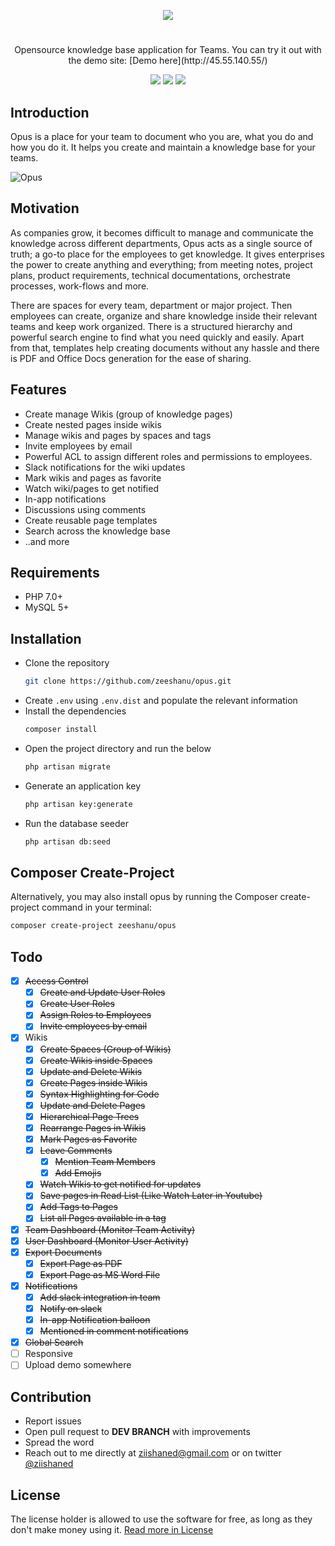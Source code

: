 <p align="center">
<a href="http://i.imgur.com/AfFX7vQ.png"><img src="http://i.imgur.com/AfFX7vQ.png"/></a>
</p>

#

<p align="center">
Opensource knowledge base application for Teams. You can try it out with the demo site: [Demo here](http://45.55.140.55/)
</p>

<p align="center">
<a href="https://travis-ci.org/zeeshanu/opus"><img src="https://travis-ci.org/zeeshanu/opus.svg?branch=master"/></a>
<a href="https://github.com/zeeshanu/opus"><img src="https://img.shields.io/github/release/zeeshanu/opus.svg" /></a>
<a href="https://packagist.org/packages/zeeshanu/opus"><img src="https://poser.pugx.org/zeeshanu/opus/downloads"/></a>
</p>

## Introduction

Opus is a place for your team to document who you are, what you do and how you do it. It helps you create and maintain a knowledge base for your teams.

![Opus](http://i.imgur.com/WZvXEXY.png)

## Motivation
As companies grow, it becomes difficult to manage and communicate the knowledge across different departments, Opus acts as a single source of truth; a go-to place for the employees to get knowledge. It gives enterprises the power to create anything and everything; from meeting notes, project plans, product requirements, technical documentations, orchestrate processes, work-flows and more. 

There are spaces for every team, department or major project. Then employees can create, organize and share knowledge inside their relevant teams and keep work organized. There is a structured hierarchy and powerful search engine to find what you need quickly and easily. Apart from that, templates help creating documents without any hassle and there is PDF and Office Docs generation for the ease of sharing.

## Features

* Create manage Wikis (group of knowledge pages)
* Create nested pages inside wikis
* Manage wikis and pages by spaces and tags
* Invite employees by email
* Powerful ACL to assign different roles and permissions to employees.
* Slack notifications for the wiki updates
* Mark wikis and pages as favorite
* Watch wiki/pages to get notified
* In-app notifications
* Discussions using comments
* Create reusable page templates
* Search across the knowledge base
* ..and more

## Requirements

* PHP 7.0+
* MySQL 5+

## Installation

- Clone the repository
  ```bash
  git clone https://github.com/zeeshanu/opus.git
  ```
- Create `.env` using `.env.dist` and populate the relevant information
- Install the dependencies
  ```bash
  composer install
  ```
- Open the project directory and run the below
  ```bash
  php artisan migrate
  ``` 
- Generate an application key
  ```bash
  php artisan key:generate
  ```
- Run the database seeder
  ```bash
  php artisan db:seed
  ```

## Composer Create-Project
Alternatively, you may also install opus by running the Composer create-project command in your terminal:
```bash
composer create-project zeeshanu/opus
```

## Todo

- [x] ~~Access Control~~
  - [x] ~~Create and Update User Roles~~ 
  - [x] ~~Create User Roles~~
  - [x] ~~Assign Roles to Employees~~
  - [x] ~~Invite employees by email~~
- [x] Wikis
  - [x] ~~Create Spaces (Group of Wikis)~~ 
  - [x] ~~Create Wikis inside Spaces~~
  - [x] ~~Update and Delete Wikis~~
  - [x] ~~Create Pages inside Wikis~~
  - [x] ~~Syntax Highlighting for Code~~
  - [x] ~~Update and Delete Pages~~
  - [x] ~~Hierarchical Page Trees~~
  - [x] ~~Rearrange Pages in Wikis~~
  - [x] ~~Mark Pages as Favorite~~
  - [x] ~~Leave Comments~~
    - [x] ~~Mention Team Members~~
    - [x] ~~Add Emojis~~
  - [x] ~~Watch Wikis to get notified for updates~~
  - [x] ~~Save pages in Read List (Like Watch Later in Youtube)~~
  - [x] ~~Add Tags to Pages~~
  - [x] ~~List all Pages available in a tag~~
- [x] ~~Team Dashboard (Monitor Team Activity)~~
- [x] ~~User Dashboard (Monitor User Activity)~~
- [x] ~~Export Documents~~
    - [x] ~~Export Page as PDF~~
    - [x] ~~Export Page as MS Word File~~
- [x] ~~Notifications~~
  - [x] ~~Add slack integration in team~~
  - [x] ~~Notify on slack~~
  - [x] ~~In-app Notification balloon~~
  - [x] ~~Mentioned in comment notifications~~
- [x] ~~Global Search~~
- [ ] Responsive
- [ ] Upload demo somewhere

## Contribution

* Report issues
* Open pull request to **DEV BRANCH** with improvements
* Spread the word
* Reach out to me directly at ziishaned@gmail.com or on twitter [@ziishaned](https://twitter.com/ziishaned)

## License
The license holder is allowed to use the software for free, as long as they don't make money using it. [Read more in License](https://github.com/zeeshanu/opus/blob/master/LICENSE.md)
